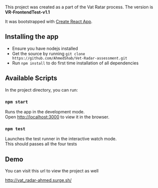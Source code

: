 This project was created as a part of the Vat Ratar process. The version is **VR-FrontendTest-v1.1**

It was bootstrapped with [Create React App](https://github.com/facebook/create-react-app).


## Installing the app

* Ensure you have nodejs installed
* Get the source by running `git clone https://github.com/AhmedShab/Vet-Radar-assessment.git`
* Run `npm install` to do first time installation of all dependencies


## Available Scripts

In the project directory, you can run:

### `npm start`

Runs the app in the development mode.<br>
Open [http://localhost:3000](http://localhost:3000) to view it in the browser.


### `npm test`

Launches the test runner in the interactive watch mode.<br>
This should passes all the four tests

## Demo

You can visit this url to view the project as well

http://vat_radar-ahmed.surge.sh/
